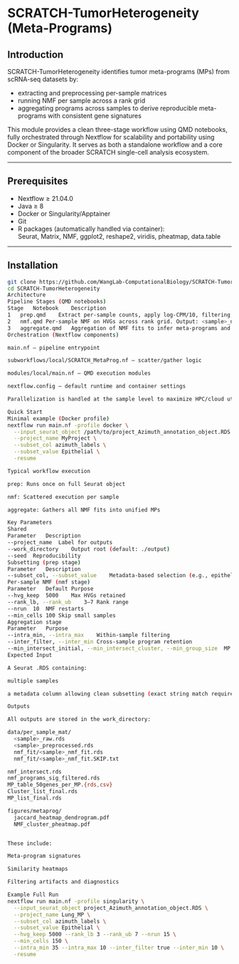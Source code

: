 # SCRATCH-TumorHeterogeneity (Meta-Programs)

## Introduction
SCRATCH-TumorHeterogeneity identifies tumor meta-programs (MPs) from scRNA-seq datasets by:

* extracting and preprocessing per-sample matrices
* running NMF per sample across a rank grid
* aggregating programs across samples to derive reproducible meta-programs with consistent gene signatures

This module provides a clean three-stage workflow using QMD notebooks, fully orchestrated through Nextflow for scalability and portability using Docker or Singularity. It serves as both a standalone workflow and a core component of the broader SCRATCH single-cell analysis ecosystem.

---

## Prerequisites

* Nextflow ≥ 21.04.0  
* Java ≥ 8  
* Docker or Singularity/Apptainer  
* Git  
* R packages (automatically handled via container):  
  Seurat, Matrix, NMF, ggplot2, reshape2, viridis, pheatmap, data.table  

---

## Installation

```bash
git clone https://github.com/WangLab-ComputationalBiology/SCRATCH-TumorHeterogeneity.git
cd SCRATCH-TumorHeterogeneity
Architecture
Pipeline Stages (QMD notebooks)
Stage	Notebook	Description
1	prep.qmd	Extract per-sample counts, apply log-CPM/10, filtering, centering, clipping. Output: <sample>_preprocessed.rds
2	nmf.qmd	Per-sample NMF on HVGs across rank grid. Output: <sample>_nmf_fit.rds or .SKIP.txt
3	aggregate.qmd	Aggregation of NMF fits to infer meta-programs and generate figures/tables
Orchestration (Nextflow components)

main.nf — pipeline entrypoint

subworkflows/local/SCRATCH_MetaProg.nf — scatter/gather logic

modules/local/main.nf — QMD execution modules

nextflow.config — default runtime and container settings

Parallelization is handled at the sample level to maximize HPC/cloud utilization while ensuring reproducibility.

Quick Start
Minimal example (Docker profile)
nextflow run main.nf -profile docker \
  --input_seurat_object /path/to/project_Azimuth_annotation_object.RDS \
  --project_name MyProject \
  --subset_col azimuth_labels \
  --subset_value Epithelial \
  -resume

Typical workflow execution

prep: Runs once on full Seurat object

nmf: Scattered execution per sample

aggregate: Gathers all NMF fits into unified MPs

Key Parameters
Shared
Parameter	Description
--project_name	Label for outputs
--work_directory	Output root (default: ./output)
--seed	Reproducibility
Subsetting (prep stage)
Parameter	Description
--subset_col, --subset_value	Metadata-based selection (e.g., epithelial cells only)
Per-sample NMF (nmf stage)
Parameter	Default	Purpose
--hvg_keep	5000	Max HVGs retained
--rank_lb, --rank_ub	3–7	Rank range
--nrun	10	NMF restarts
--min_cells	100	Skip small samples
Aggregation stage
Parameter	Purpose
--intra_min, --intra_max	Within-sample filtering
--inter_filter, --inter_min	Cross-sample program retention
--min_intersect_initial, --min_intersect_cluster, --min_group_size	MP clustering behavior
Expected Input

A Seurat .RDS containing:

multiple samples

a metadata column allowing clean subsetting (exact string match required)

Outputs

All outputs are stored in the work_directory:

data/per_sample_mat/
  <sample>_raw.rds
  <sample>_preprocessed.rds
  nmf_fit/<sample>_nmf_fit.rds
  nmf_fit/<sample>_nmf_fit.SKIP.txt

nmf_intersect.rds
nmf_programs_sig_filtered.rds
MP_table_50genes_per_MP.{rds,csv}
Cluster_list_final.rds
MP_list_final.rds

figures/metaprog/
  jaccard_heatmap_dendrogram.pdf
  NMF_cluster_pheatmap.pdf


These include:

Meta-program signatures

Similarity heatmaps

Filtering artifacts and diagnostics

Example Full Run
nextflow run main.nf -profile singularity \
  --input_seurat_object project_Azimuth_annotation_object.RDS \
  --project_name Lung_MP \
  --subset_col azimuth_labels \
  --subset_value Epithelial \
  --hvg_keep 5000 --rank_lb 3 --rank_ub 7 --nrun 15 \
  --min_cells 150 \
  --intra_min 35 --intra_max 10 --inter_filter true --inter_min 10 \
  -resume